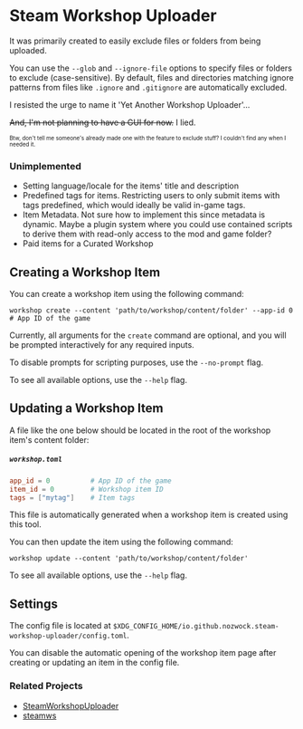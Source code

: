 # Steam Workshop Uploader

It was primarily created to easily exclude files or folders from being uploaded.

You can use the `--glob` and `--ignore-file` options to specify files or folders to exclude (case-sensitive). By default, files and directories matching ignore patterns from files like `.ignore` and `.gitignore` are automatically excluded.

I resisted the urge to name it 'Yet Another Workshop Uploader'...

~~And, I'm not planning to have a GUI for now.~~ I lied.

<sub><sup>Btw, don't tell me someone's already made one with the feature to exclude stuff? I couldn't find any when I needed it.</sup></sub>

### Unimplemented
- Setting language/locale for the items' title and description
- Predefined tags for items. Restricting users to only submit items with tags predefined, which would ideally be valid in-game tags.
- Item Metadata. Not sure how to implement this since metadata is dynamic. Maybe a plugin system where you could use contained scripts to derive them with read-only access to the mod and game folder?
- Paid items for a Curated Workshop

## Creating a Workshop Item

You can create a workshop item using the following command:

```shell
workshop create --content 'path/to/workshop/content/folder' --app-id 0 # App ID of the game
```

Currently, all arguments for the `create` command are optional, and you will be prompted interactively for any required inputs.

To disable prompts for scripting purposes, use the `--no-prompt` flag.

To see all available options, use the `--help` flag.

## Updating a Workshop Item  

A file like the one below should be located in the root of the workshop item's content folder:  

##### `workshop.toml`  
```toml  
app_id = 0          # App ID of the game  
item_id = 0         # Workshop item ID  
tags = ["mytag"]    # Item tags  
```  

This file is automatically generated when a workshop item is created using this tool.

You can then update the item using the following command:

```shell
workshop update --content 'path/to/workshop/content/folder'
```

To see all available options, use the `--help` flag.

## Settings

The config file is located at `$XDG_CONFIG_HOME/io.github.nozwock.steam-workshop-uploader/config.toml`.

You can disable the automatic opening of the workshop item page after creating or updating an item in the config file.

### Related Projects

- [SteamWorkshopUploader](https://github.com/nihilocrat/SteamWorkshopUploader)
- [steamws](https://github.com/wyozi/steamws)